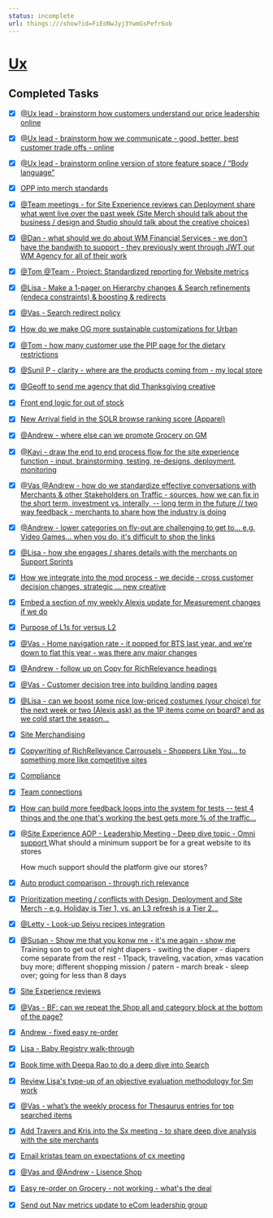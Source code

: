 ```yaml
---
status: incomplete
url: things:///show?id=FiEoNwJyj3YwmGsPefr6ob
---
```


# [Ux](things:///show?id=FiEoNwJyj3YwmGsPefr6ob)

## Completed Tasks

- [x] [@Ux lead - brainstorm how customers understand our price leadership online](things:///show?id=2SEtS1zCL6dFvZjHLxXBjg)
- [x] [@Ux lead - brainstorm how we communicate - good, better, best customer trade offs - online ](things:///show?id=GPtG6535PbMoYfWPe7qkHC)
- [x] [@Ux lead - brainstorm online version of store feature space / “Body language”](things:///show?id=9nEFstyArjFPJoDTHnKwWf)
- [x] [OPP into merch standards](things:///show?id=J8fTyoZWtivPp238c9kgM6)
- [x] [@Team meetings - for Site Experience reviews can Deployment share what went live over the past week (Site Merch should talk about the business / design and Studio should talk about the creative choices)](things:///show?id=GHmMqPFkqqYMbfxXuPinYd)
- [x] [@Dan - what should we do about WM Financial Services - we don't have the bandwith to support - they previously went through JWT our WM Agency for all of their work](things:///show?id=HGadSo6nHhaF7DK8BBKwDX)
- [x] [@Tom @Team - Project: Standardized reporting for Website metrics](things:///show?id=S8HiDn646M9NQffUWZg3KX)
- [x] [@Lisa - Make a 1-pager on Hierarchy changes & Search refinements (endeca constraints) & boosting & redirects](things:///show?id=WiRjaDKT5tF8mHLVNuj1rv)
- [x] [@Vas - Search redirect policy](things:///show?id=3JL3ikoS6Dn7SvanWvBHBL)
- [x] [How do we make OG more sustainable customizations for Urban ](things:///show?id=YVuPnpXBrzw1ieYaZHGEm7)
- [x] [@Tom - how many customer use the PIP page for the dietary restrictions](things:///show?id=5mZwukch3MUv5tyuguaJKs)
- [x] [@Sunil P - clarity - where are the products coming from - my local store](things:///show?id=JS2c8cvP6BvD8gd5cKgXDm)
- [x] [@Geoff to send me agency that did Thanksgiving creative](things:///show?id=PWkmTSwT6n5X6akaeYFAE4)
- [x] [Front end logic for out of stock](things:///show?id=FZHHkwBiyjkXbifXmfcDsr)
- [x] [New Arrival field in the SOLR browse ranking score (Apparel)](things:///show?id=Vv3D9RoBrp3memXX75PXHM)
- [x] [@Andrew - where else can we promote Grocery on GM](things:///show?id=Dv6KERuJYpBgGGTBUagq5T)
- [x] [@Kavi - draw the end to end process flow for the site experience function - input, brainstorming, testing, re-designs, deployment, monitoring](things:///show?id=VQAVDW6UkYtFVYGiMqt5K1)
- [x] [@Vas @Andrew - how do we standardize effective conversations with Merchants & other Stakeholders on Traffic - sources, how we can fix in the short term, investment vs. interally, -- long term in the future  // two way feedback - merchants to share how the industry is doing](things:///show?id=PYQtsnpeTkCYNcKCY5884X)
- [x] [@Andrew - lower categories on fly-out are challenging to get to... e.g. Video Games... when you do, it's difficult to shop the links](things:///show?id=NsL5SVHqt6y8XF8hKn39fV)
- [x] [@Lisa - how she engages / shares details with the merchants on Support Sprints](things:///show?id=C3vHEzeMskAMLm7jWe4aG2)
- [x] [How we integrate into the mod process - we decide - cross customer decision changes, strategic  ... new creative](things:///show?id=K1TZNBHgpxt2d9ng6nK1o2)
- [x] [Embed a section of my weekly Alexis update for Measurement changes if we do](things:///show?id=9QPzGwtUdNcAAjKTqxoevq)
- [x] [Purpose of L1s for versus L2](things:///show?id=8Lp2cj6THF6By1snDfF2R9)
- [x] [@Vas - Home navigation rate - it popped for BTS last year, and we're down to flat this year - was there any major changes](things:///show?id=LnkVZ97r65E5BNAMoeQsif)
- [x] [@Andrew - follow up on Copy for RichRelevance headings ](things:///show?id=5mKNCH4hEWcvEy8jodRP3t)
- [x] [@Vas - Customer decision tree into building landing pages  ](things:///show?id=Hy1u4WKHaRmWF8dEn5a7ZU)
- [x] [@Lisa - can we boost some nice low-priced costumes (your choice) for the next week or two (Alexis ask) as the 1P items come on board? and as we cold start the season...](things:///show?id=7beNsHhjYkQtMsckCg1sm3)
- [x] [Site Merchandising](things:///show?id=M39UL8iZEqzwHMapSUY77b)
- [x] [Copywriting of RichRellevance Carrousels - Shoppers Like You... to something more like competitive sites](things:///show?id=Js69mkUwajW8BiSer2LdZW)
- [x] [Compliance](things:///show?id=JTcehRk2GAXqFTGrjL63Xh)
- [x] [Team connections](things:///show?id=TdpzS1sRa2gVjnG2YJF1XS)
- [x] [How can build more feedback loops into the system for tests -- test 4 things and the one that's working the best gets more % of the traffic... ](things:///show?id=3dvTBxFBMXFsNYCHZM72xd)
- [x] [@Site Experience AOP - Leadership Meeting - Deep dive topic - Omni support ](things:///show?id=3n73DzWewbRZXCZY7huVug)
	What should a minimum support be for a great website to its stores
	
	How much support should the platform give our stores?
- [x] [Auto product comparison - through rich relevance ](things:///show?id=92aVsJAdZsgT9ELTW7BcDH)
- [x] [Prioritization meeting / conflicts with Design, Deployment and Site Merch - e.g. Holiday is Tier 1, vs. an L3 refresh is a Tier 2...](things:///show?id=P3ScXKUxaf598hEBzShBY9)
- [x] [@Letty - Look-up Seiyu recipes integration](things:///show?id=SrMoYwEfBmA6REmz7S5uuz)
- [x] [@Susan - Show me that you konw me - it's me again - show me](things:///show?id=KnZ8zPGN4YLkzPtrGUB7dZ)
	Training son to get out of night diapers - switing the diaper - diapers come separate from the rest - 11pack, traveling, vacation, xmas vacation buy more; different shopping mission / patern - march break - sleep over; going for less than 8 days
- [x] [Site Experience reviews](things:///show?id=VKYUUApSATkDSFPz6Jbv7U)
- [x] [@Vas - BF: can we repeat the Shop all and category block at the bottom of the page?](things:///show?id=HPE4nJEQK2eMR3pca1t7rg)
- [x] [Andrew - fixed easy re-order](things:///show?id=XuVjAan8awubFuSZPVfMhU)
- [x] [Lisa - Baby Registry walk-through](things:///show?id=917Cmbk3wQWkKm8GdXsuBG)
- [x] [Book time with Deepa Rao to do a deep dive into Search](things:///show?id=GbnKJBDTkCZcJDnYCduuqr)
- [x] [Review Lisa's type-up of an objective evaluation methodology for Sm work](things:///show?id=PN986Dxpu33ETxotgxu665)
- [x] [@Vas - what’s the weekly process for Thesaurus entries for top searched items ](things:///show?id=RWjBe92Unnhr51vXnVPZ1N)
- [x] [Add Travers and Kris into the Sx meeting - to share deep dive analysis with the site merchants ](things:///show?id=FUfgb7Ec6rrfPeTvbenWX7)
- [x] [Email kristas team on expectations of cx meeting](things:///show?id=6UaUFTSRKWQNVh9xzKA9G4)
- [x] [@Vas and @Andrew - Lisence Shop](things:///show?id=YAWiiSFxgc4AfMGB5Kujfu)
- [x] [Easy re-order on Grocery - not working - what's the deal](things:///show?id=EgQEkyPxktdvz7XPk8bDxE)
- [x] [Send out Nav metrics update to eCom leadership group](things:///show?id=P2yyVmDZWLTsHSXGU3q6nb)